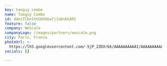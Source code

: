 ```yaml
---
key: tanguy_combe
name: Tanguy Combe
id: d4esTCkelhhGOXXGwfj1aDn6kAR2
feature: false
company: WeScale
companyLogo: /images/partners/wescale.png
city: Paris, France
photoUrl: >-
  https://lh5.googleusercontent.com/-5jP_2ZDXrbk/AAAAAAAAAAI/AAAAAAAAAAA/ACHi3rcxeNvtrSg6a4OTUg23VHwPdbh8MA/photo.jpg
socials: []

---
```


